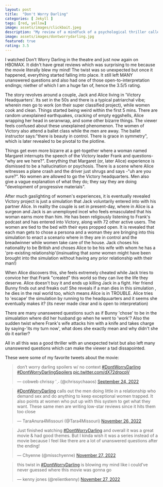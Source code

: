 ```yaml
---
layout: post
title:  "Don't Worry Darling"
categories: [ Jekyll ]
tags: [red, yellow]
image: assets/images/clickbait.jpeg
description: "My review of a mindfuck of a psychological thriller called Don't Worry Darling"
image: assets/images/dontworrydarling.jpg
featured: true
rating: 3.5
---
```

I watched Don't Worry Darling in the theatre and just now again on HBOMAX. It didn't have great reviews which was surprising to me because the movie literally blew my mind! The twist was so unexpected but once it happened, everything started falling into place. It still left MANY unanswered questions and also had one of those open-to-interpretation endings; niether of which I am a huge fan of, hence the 3.5/5 rating.

The story revolves around a couple, Jack and Alice living in 'Victory Headquarters'. Its set in the 50s and there is a typical patriarchal vibe; wherein men go to work (on their super classified project), while women cook and clean. Things started being weird within the first 5 mins. There are random unexplained earthquakes, cracking of empty eggshells, Alice wrapping her head in seranwrap, and some other bizarre things. The viewer feels confused about these unexplained phenomenon. The women of Victory also attend a ballet class while the men are away. The ballet instructor says:"there is beauty in control. There is grace in symmetry", which is later revealed to be pivotal to the plotline.

Things get even more bizarre at a get-together where a woman named Margaret interrupts the speech of the Victory leader Frank and questions-"why are we here?". Everything that Margaret (or, later Alice) experience is dismissed to be a hallucination or psychosis. There is a scene where Alice witnesses a plane crash and the driver just shrugs and says -"uh are you sure?". No women are allowed to go the Victory headquarters. Men also give a vague explanation of what they do; they say they are doing "development of progressive materials".

After much gaslighting of women's experiences, it is eventually revealed Victory project is just a simulation that Jack voluntarily entered into with his partner Alice. In reality the couple is set in present-day, where in Alice is a surgeon and Jack is an unemployed incel who feels emasculated that his woman earns more than him. He has been religiously listening to Frank's podcast and has entered into Victory, along with 72 other active users. The women are tied to the bed with their eyes propped open. It is revealed that each man gets to chose a persona and a woman they are bringing into this simulation to enact a scenario where in they are in control and the breadwinner while women take care of the house. Jack choses his nationality to be British and choses Alice to be his wife with whom he has a 'pre-existing relationship'(insinuating that _some_ women might have been brought into the simulation without having any prior relationship with their man!)

When Alice discovers this, she feels extremely cheated while Jack tries to convice her that Frank "created" this world so they can live the life they deserve. Alice doesn't buy it and ends up killing Jack in a fight. Her friend Bunny finds out and freaks out! She reveals if a man dies in this simulation , he dies in the real world too, which means Alice is in TROUBLE. Alice tries to 'escape' the simulation by running to the headquuarters and it seems she eventually makes it? (its never made clear and is open to interpretation)

There are many unanswered questions such as if Bunny 'chose' to be in the simualation where did her husband go when he went to 'work'? Also the sudden twist where Frank's wife attacks him with a knife and takes charge by saying-'its my turn now', what does she exactly mean and why didn't she do it earlier?

All in all this was a good thriller with an unexpected twist but also left many unanswered questions which can make the viewer a tad dissapointed.

These were some of my favorite tweets about the movie:

<blockquote class="twitter-tweet"><p lang="en" dir="ltr">don’t worry darling spoilers w/ no context <a href="https://twitter.com/hashtag/DontWorryDarling?src=hash&amp;ref_src=twsrc%5Etfw">#DontWorryDarling</a> <a href="https://twitter.com/hashtag/DontWorryDarlingSpoilers?src=hash&amp;ref_src=twsrc%5Etfw">#DontWorryDarlingSpoilers</a> <a href="https://t.co/dX72drpcpV">pic.twitter.com/dX72drpcpV</a></p>&mdash; cobweb chrissy ʹˎ˗ (@chrissychaaos) <a href="https://twitter.com/chrissychaaos/status/1573519662125617158?ref_src=twsrc%5Etfw">September 24, 2022</a></blockquote> <script async src="https://platform.twitter.com/widgets.js" charset="utf-8"></script>

<blockquote class="twitter-tweet"><p lang="en" dir="ltr"><a href="https://twitter.com/hashtag/DontWorryDarling?src=hash&amp;ref_src=twsrc%5Etfw">#DontWorryDarling</a> calls out the men doing little in a relationship who demand sex and do anything to keep exceptional women trapped. It also points at women who put up with this system to get what they want. These same men are writing low-star reviews since it hits them too close</p>&mdash; TaraAnura4Missouri (@Tara4Missouri) <a href="https://twitter.com/Tara4Missouri/status/1596557501465612288?ref_src=twsrc%5Etfw">November 26, 2022</a></blockquote> <script async src="https://platform.twitter.com/widgets.js" charset="utf-8"></script>

<blockquote class="twitter-tweet"><p lang="en" dir="ltr">Just finished watching <a href="https://twitter.com/hashtag/DontWorryDarling?src=hash&amp;ref_src=twsrc%5Etfw">#DontWorryDarling</a> and overall it was a great movie &amp; had good themes. But I kinda wish it was a series instead of a movie because I feel like there are a lot of unanswered questions after the ending!</p>&mdash; Chyenne (@misschyenne) <a href="https://twitter.com/misschyenne/status/1596725348154363904?ref_src=twsrc%5Etfw">November 27, 2022</a></blockquote> <script async src="https://platform.twitter.com/widgets.js" charset="utf-8"></script>

<blockquote class="twitter-tweet"><p lang="en" dir="ltr">this twist in <a href="https://twitter.com/hashtag/DontWorryDarling?src=hash&amp;ref_src=twsrc%5Etfw">#DontWorryDarling</a> is blowing my mind like i could’ve never guessed where this movie was gonna go</p>&mdash; kenny jones (@relientkenny) <a href="https://twitter.com/relientkenny/status/1596669588900646912?ref_src=twsrc%5Etfw">November 27, 2022</a></blockquote> <script async src="https://platform.twitter.com/widgets.js" charset="utf-8"></script>
